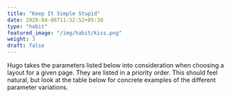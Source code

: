 ```yaml
---
title: "Keep It Simple Stupid"
date: 2020-04-06T11:52:52+05:30
type: "habit"
featured_image: "/img/habit/kiss.png"
weight: 3
draft: false
---
```


Hugo takes the parameters listed below into consideration when choosing a layout for a given page. They are listed in a priority order. This should feel natural, but look at the table below for concrete examples of the different parameter variations.